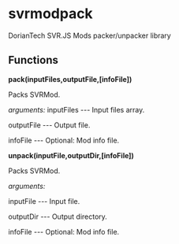 # svrmodpack
DorianTech SVR.JS Mods packer/unpacker library
## Functions

**pack(inputFiles,outputFile,[infoFile])**

Packs SVRMod.

*arguments:*
inputFiles --- Input files array.

outputFile --- Output file.

infoFile --- Optional: Mod info file.



**unpack(inputFile,outputDir,[infoFile])**

Packs SVRMod.

*arguments:*

inputFile --- Input file.

outputDir --- Output directory.

infoFile --- Optional: Mod info file.
